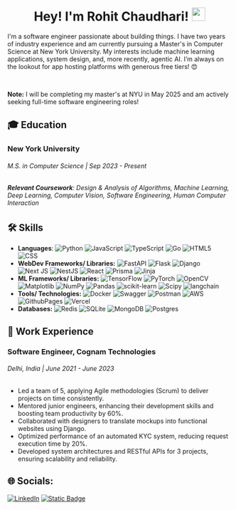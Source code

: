 
<div id="wave" align="center">
  <h1>Hey! I'm Rohit Chaudhari!
    <img src="https://media.giphy.com/media/hvRJCLFzcasrR4ia7z/giphy.gif" width="30px"/>
  </h1>
</div>
I'm a software engineer passionate about building things. I have two years of industry experience and am currently pursuing a Master's in Computer Science at New York University. My interests include machine learning applications, system design, and, more recently, agentic AI. I’m always on the lookout for app hosting platforms with generous free tiers! 😍

&nbsp;

**Note:** I will be completing my master's at NYU in May 2025 and am actively seeking full-time software engineering roles!


## 🎓 Education
### New York University 
###### M.S. in Computer Science | Sep 2023 - Present
###### **Relevant Coursework**: Design & Analysis of Algorithms, Machine Learning, Deep Learning, Computer Vision, Software Engineering, Human Computer Interaction

## 🛠 Skills  
- **Languages**:
![Python](https://img.shields.io/badge/Python-3670A0?style=flat&logo=python&logoColor=ffdd54)
![JavaScript](https://img.shields.io/badge/JavaScript-%23323330.svg?style=flat&logo=javascript&logoColor=%23F7DF1E)
![TypeScript](https://img.shields.io/badge/TypeScript-%23007ACC.svg?style=flat&logo=typescript&logoColor=white)
![Go](https://img.shields.io/badge/go-%2300ADD8.svg?style=flat&logo=go&logoColor=white)
![HTML5](https://img.shields.io/badge/HTML-%23E34F26.svg?style=flat&logo=html5&logoColor=white)
![CSS](https://img.shields.io/badge/CSS-informational?style=flat&logo=css3&logoColor=white)
- **WebDev Frameworks/ Libraries:**
![FastAPI](https://img.shields.io/badge/FastAPI-005571?style=flat&logo=fastapi)
![Flask](https://img.shields.io/badge/Flask-%23000.svg?style=flat&logo=flask&logoColor=white)
![Django](https://img.shields.io/badge/Django-%23092E20.svg?style=flat&logo=django&logoColor=white)
![Next JS](https://img.shields.io/badge/Next.js-black?style=flat&logo=next.js&logoColor=white)
![NestJS](https://img.shields.io/badge/NestJS-informational?style=flat&logo=nestjs&color=CB3837)
![React](https://img.shields.io/badge/React-%2320232a.svg?style=flat&logo=react&logoColor=%2361DAFB)
![Prisma](https://img.shields.io/badge/Prisma-2D3748?style=flat&logo=Prisma&logoColor=white)
![Jinja](https://img.shields.io/badge/Jinja-white.svg?style=flat&logo=jinja&logoColor=black)
- **ML Frameworks/ Libraries:**
![TensorFlow](https://img.shields.io/badge/TensorFlow-%23FF6F00.svg?style=flat&logo=TensorFlow&logoColor=white)
![PyTorch](https://img.shields.io/badge/PyTorch-%23EE4C2C.svg?style=flat&logo=PyTorch&logoColor=white)
![OpenCV](https://img.shields.io/badge/OpenCV-%23white.svg?style=flat&logo=opencv&logoColor=white)
![Matplotlib](https://img.shields.io/badge/Matplotlib-%23ffffff.svg?style=flat&logo=matplotlib&logoColor=black)
![NumPy](https://img.shields.io/badge/numpy-%23013243.svg?style=flat&logo=numpy&logoColor=white)
![Pandas](https://img.shields.io/badge/pandas-%23150458.svg?style=flat&logo=pandas&logoColor=white)
![scikit-learn](https://img.shields.io/badge/scikit--learn-%23F7931E.svg?style=flat&logo=scikit-learn&logoColor=white)
![Scipy](https://img.shields.io/badge/SciPy-%230C55A5.svg?style=flat&logo=scipy&logoColor=%white)
![langchain](https://img.shields.io/badge/LangChain-ffffff?logo=langchain&logoColor=green)
- **Tools/ Technologies:**
![Docker](https://img.shields.io/badge/Docker-%230db7ed.svg?style=flat&logo=docker&logoColor=white)
![Swagger](https://img.shields.io/badge/-Swagger-%23Clojure?style=flat&logo=swagger&logoColor=white)
![Postman](https://img.shields.io/badge/Postman-FF6C37?style=flat&logo=postman&logoColor=white)
![AWS](https://img.shields.io/badge/AWS-%23FF9900.svg?style=flat&logo=amazon-aws&logoColor=white)
![GithubPages](https://img.shields.io/badge/Github-121013?style=flat&logo=github&logoColor=white)
![Vercel](https://img.shields.io/badge/Vercel-%23000000.svg?style=flat&logo=vercel&logoColor=white)
- **Databases:**
![Redis](https://img.shields.io/badge/Redis-%23DD0031.svg?style=flat&logo=redis&logoColor=white)
![SQLite](https://img.shields.io/badge/SQLite-%2307405e.svg?style=flat&logo=sqlite&logoColor=white)
![MongoDB](https://img.shields.io/badge/-MongoDB-4DB33D?style=flat&logo=mongodb&logoColor=FFFFFF)
![Postgres](https://img.shields.io/badge/Postgres-%23316192.svg?style=flat&logo=postgresql&logoColor=white)

## 💼 Work Experience
### Software Engineer, Cognam Technologies
###### Delhi, India | June 2021 - June 2023
- Led a team of 5, applying Agile methodologies (Scrum) to deliver projects on time consistently.
- Mentored junior engineers, enhancing their development skills and boosting team productivity by 60%.
- Collaborated with designers to translate mockups into functional websites using Django.
- Optimized performance of an automated KYC system, reducing request execution time by 20%.
- Developed system architectures and RESTful APIs for 3 projects, ensuring scalability and reliability.


## 🌐 Socials:
[![LinkedIn](https://img.shields.io/badge/LinkedIn-%230077B5.svg?logo=linkedin&logoColor=white)](https://linkedin.com/in/rohitchaudhari1102) 
[![Static Badge](https://img.shields.io/badge/Gmail-D14836?style=flat&logo=gmail&label=rsc9069%40nyu.edu&labelColor=white)](mailto:rsc9069@nyu.edu) 


